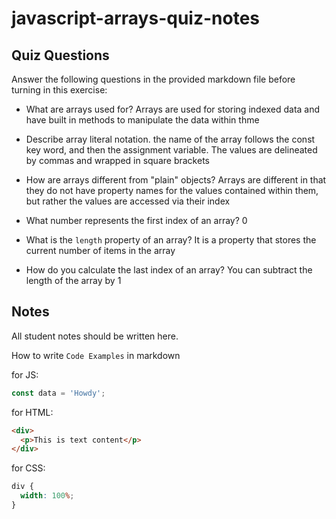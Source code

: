 # javascript-arrays-quiz-notes

## Quiz Questions

Answer the following questions in the provided markdown file before turning in this exercise:

- What are arrays used for?
  Arrays are used for storing indexed data and have built in methods to manipulate the data within thme

- Describe array literal notation.
  the name of the array follows the const key word, and then the assignment variable. The values are delineated by commas and wrapped in square brackets

- How are arrays different from "plain" objects?
  Arrays are different in that they do not have property names for the values contained within them, but rather the values are accessed via their index
- What number represents the first index of an array?
  0

- What is the `length` property of an array?
  It is a property that stores the current number of items in the array

- How do you calculate the last index of an array?
  You can subtract the length of the array by 1

## Notes

All student notes should be written here.

How to write `Code Examples` in markdown

for JS:

```javascript
const data = 'Howdy';
```

for HTML:

```html
<div>
  <p>This is text content</p>
</div>
```

for CSS:

```css
div {
  width: 100%;
}
```
